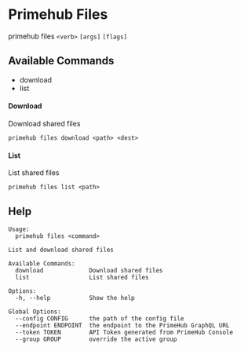 

# Primehub Files

primehub files `<verb>` `[args]` `[flags]`



## Available Commands

- download
- list


#### Download

Download shared files 

```
primehub files download <path> <dest>
```


#### List

List shared files 

```
primehub files list <path>
```

## Help
```
Usage: 
  primehub files <command>

List and download shared files

Available Commands:
  download             Download shared files
  list                 List shared files

Options:
  -h, --help           Show the help

Global Options:
  --config CONFIG      the path of the config file
  --endpoint ENDPOINT  the endpoint to the PrimeHub GraphQL URL
  --token TOKEN        API Token generated from PrimeHub Console
  --group GROUP        override the active group
```
        